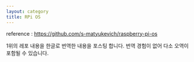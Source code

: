 ```yaml
---
layout: category
title: RPi OS
---
```


reference : https://github.com/s-matyukevich/raspberry-pi-os

1위의 레포 내용을 한글로 번역한 내용을 포스팅 합니다. 번역 경험이 없어 다소 오역이 포함될 수 있습니다.